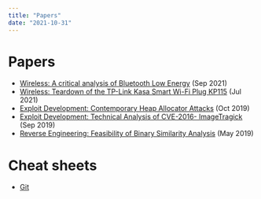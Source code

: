 ```yaml
---
title: "Papers"
date: "2021-10-31"
---
```


# Papers

-   [Wireless: A critical analysis of Bluetooth Low Energy](/papers/2021-simmonds-radiosec-ble.pdf) (Sep 2021)
-   [Wireless: Teardown of the TP-Link Kasa Smart Wi-Fi Plug KP115](/papers/2021-simmonds-radiosec-tplink-kp115-teardown.pdf) (Jul 2021)
-   [Exploit Development: Contemporary Heap Allocator Attacks](/papers/2019-simmonds-exploitdev-heap-allocators.pdf) (Oct 2019)
-   [Exploit Development: Technical Analysis of CVE-2016- ImageTragick](/papers/2019-simmonds-exploitdev-imagetragick.pdf) (Sep 2019)
-   [Reverse Engineering: Feasibility of Binary Similarity Analysis](/papers/2019-simmonds-reveng-binary-similarity.pdf) (May 2019)

# Cheat sheets

-   [Git](/papers/git-cheatsheet.pdf)
